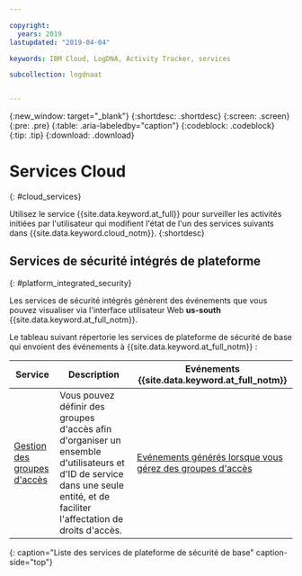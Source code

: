 ```yaml
---

copyright:
  years: 2019
lastupdated: "2019-04-04"

keywords: IBM Cloud, LogDNA, Activity Tracker, services

subcollection: logdnaat


---
```


{:new_window: target="_blank"}
{:shortdesc: .shortdesc}
{:screen: .screen}
{:pre: .pre}
{:table: .aria-labeledby="caption"}
{:codeblock: .codeblock}
{:tip: .tip}
{:download: .download}


# Services Cloud
{: #cloud_services}

Utilisez le service {{site.data.keyword.at_full}} pour surveiller les activités initiées par l'utilisateur qui modifient l'état de l'un des services suivants dans {{site.data.keyword.cloud_notm}}.
{:shortdesc}



## Services de sécurité intégrés de plateforme
{: #platform_integrated_security}

Les services de sécurité intégrés génèrent des événements que vous pouvez visualiser via l'interface utilisateur Web **us-south** {{site.data.keyword.at_full_notm}}.


Le tableau suivant répertorie les services de plateforme de sécurité de base qui envoient des événements à {{site.data.keyword.at_full_notm}} :

| Service     | Description | Evénements {{site.data.keyword.at_full_notm}} |
|-------------|-------------|-------------|
| [Gestion des groupes d'accès](/docs/iam?topic=iam-groups#groups) | Vous pouvez définir des groupes d'accès afin d'organiser un ensemble d'utilisateurs et d'ID de service dans une seule entité, et de faciliter l'affectation de droits d'accès. | [Evénements générés lorsque vous gérez des groupes d'accès](/docs/services/cloud-activity-tracker/services?topic=cloud-activity-tracker-at_events_iam#at_events_iam_access) |
{: caption="Liste des services de plateforme de sécurité de base" caption-side="top"} 








